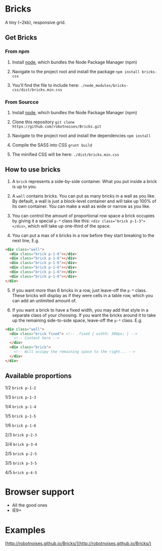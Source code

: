 # Bricks
A tiny (~2kb), responsive grid.

## Get Bricks

### From npm
1. Install [node](https://nodejs.org/download/), which bundles the Node Package Manager (npm)

2. Navigate to the project root and install the package `npm install bricks-css`

3. You'll find the file to include here: `./node_modules/bricks-css/dist/bricks.min.css`

### From Sourcce 
1. Install [node](https://nodejs.org/download/), which bundles the Node Package Manager (npm)

2. Clone this repository `git clone https://github.com/robotnoises/Bricks.git`

3. Navigate to the project root and install the dependencies `npm install`

4. Compile the SASS into CSS `grunt build`

5. The minified CSS will be here: `./dist/bricks.min.css`

## How to use bricks
1. A `brick` represents a side-by-side container. What you put inside a brick is up to you.

2. A `wall` contains bricks. You can put as many bricks in a wall as you like. By default, a wall is just a block-level container and will take up 100% of its own container. You can make a wall as wide or narrow as you like.

3. You can control the amount of proportional row space a brick occupies by giving it a special `p-*` class like this: `<div class="brick p-1-3"></div>`, which will take up one-third of the space.

4. You can put a max of `6` bricks in a row before they start breaking to the next line, E.g.

```html
<div class="wall">
  <div class="brick p-1-6"></div>
  <div class="brick p-1-6"></div>
  <div class="brick p-1-6"></div>
  <div class="brick p-1-6"></div>
  <div class="brick p-1-6"></div>
  <div class="brick p-1-6"></div>
</div>
```
5. If you want *more* than 6 bricks in a row, just leave-off the `p-*` class. These bricks will display as if they were cells in a table row, which you can add an unlimited amount of.

6. If you want a brick to have a fixed width, you may add that style in a separate class of your choosing. If you want the bricks around it to take up the remaining side-to-side space, leave-off the `p-*` class. E.g.

```html
<div class="wall">
  <div class="brick fixed"> <!-- .fixed { width: 300px; } -->
    <!-- Content here -->
  </div>
  <div class="brick">
    <!-- Will occupy the remaining space to the right... -->
  </div>
</div>
```

## Available proportions
1/2 `brick p-1-2`

1/3 `brick p-1-3`

1/4 `brick p-1-4`

1/5 `brick p-1-5`

1/6 `brick p-1-6`

2/3 `brick p-2-3`

3/4 `brick p-3-4`

2/5 `brick p-2-5`

3/5 `brick p-3-5`

4/5 `brick p-4-5`

# Browser support
* All the good ones
* IE9+

# Examples
[http://robotnoises.github.io/Bricks/](http://robotnoises.github.io/Bricks/)